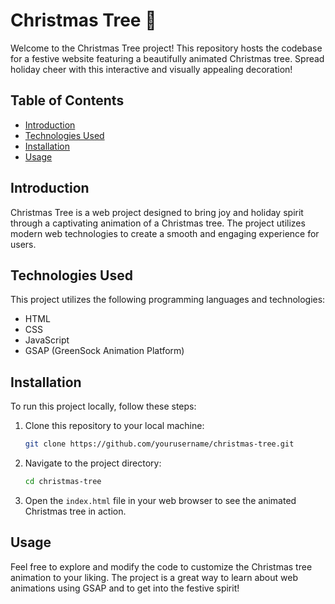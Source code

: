 # Christmas Tree 🎄

Welcome to the Christmas Tree project! This repository hosts the codebase for a festive website featuring a beautifully animated Christmas tree. Spread holiday cheer with this interactive and visually appealing decoration!

## Table of Contents
- [Introduction](#introduction)
- [Technologies Used](#technologies-used)
- [Installation](#installation)
- [Usage](#usage)

## Introduction

Christmas Tree is a web project designed to bring joy and holiday spirit through a captivating animation of a Christmas tree. The project utilizes modern web technologies to create a smooth and engaging experience for users.

## Technologies Used

This project utilizes the following programming languages and technologies:
- HTML
- CSS
- JavaScript
- GSAP (GreenSock Animation Platform)

## Installation

To run this project locally, follow these steps:

1. Clone this repository to your local machine:
    ```sh
    git clone https://github.com/yourusername/christmas-tree.git
    ```

2. Navigate to the project directory:
    ```sh
    cd christmas-tree
    ```

3. Open the `index.html` file in your web browser to see the animated Christmas tree in action.

## Usage

Feel free to explore and modify the code to customize the Christmas tree animation to your liking. The project is a great way to learn about web animations using GSAP and to get into the festive spirit!
